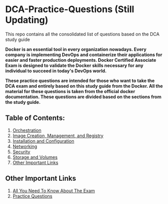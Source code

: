 # DCA-Practice-Questions (Still Updating)
This repo contains all the consolidated list of questions based on the DCA study guide

**Docker is an essential tool in every organization nowadays. Every company is implementing DevOps and containerize their applications for easier and faster production deployments. Docker Certified Associate Exam is designed to validate the Docker skills necessary for any individual to succeed in today's DevOps world.**

**These practice questions are intended for those who want to take the DCA exam and entirely based on this study guide from the Docker. All the material for these questions is taken from the official docker documentation. These questions are divided based on the sections from the study guide.**

## Table of Contents:
1. [Orchestration](https://github.com/bbachi/DCA-Practice-Questions/blob/master/Orchestration.md)
2. [Image Creation, Management, and Registry](https://github.com/bbachi/DCA-Practice-Questions/blob/master/Image_management.md)
3. [Installation and Configuration](https://github.com/bbachi/DCA-Practice-Questions/blob/master/install_and_config.md)
4. [Networking](https://github.com/bbachi/DCA-Practice-Questions/blob/master/networking)
5. [Security](https://github.com/bbachi/DCA-Practice-Questions/blob/master/security.md)
6. [Storage and Volumes](https://github.com/bbachi/DCA-Practice-Questions/blob/master/storage_and_volume.md)
7. [Other Important Links](https://github.com/bbachi/DCA-Practice-Questions/blob/master/README.md#other-important-links)

## Other Important Links

1. [All You Need To Know About The Exam](https://medium.com/bb-tutorials-and-thoughts/all-you-need-to-know-about-docker-certified-associate-dca-exam-21dd2ccadbc0)
2. [Practice Questions](https://medium.com/bb-tutorials-and-thoughts/250-practice-questions-for-the-dca-exam-84f3b9e8f5ce)

